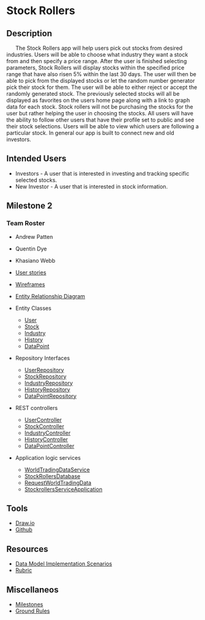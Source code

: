 # Stock Rollers

## Description
&nbsp;&nbsp;&nbsp;&nbsp;&nbsp;&nbsp;The Stock Rollers app will help users pick out stocks from desired industries. 
Users will be able to choose what industry they want a stock from and then specify a price range.
After the user is finished selecting parameters, Stock Rollers will display stocks within the specified price range that have also risen 5% within the last 30 days.
The user will then be able to pick from the displayed stocks or let the random number generator pick their stock for them.
The user will be able to either reject or accept the randomly generated stock.
The previously selected stocks will all be displayed as favorites on the users home page along with a link to graph data for each stock.
Stock rollers will not be purchasing the stocks for the user but rather helping the user in choosing the stocks.
All users will have the ability to follow other users that have their profile set to public and see their stock selections. 
Users will be able to view which users are following a particular stock.
In general our app is built to connect new and old investors.
 
 
## Intended Users
* Investors - A user that is interested in investing and tracking specific
selected stocks.
* New Investor - A user that is interested in stock information.

## Milestone 2
### Team Roster
 * Andrew Patten
 * Quentin Dye
 * Khasiano Webb

* [User stories](docs/user-stories.md)
* [Wireframes](docs/wireframes.md)
* [Entity Relationship Diagram](docs/erd.md)
* Entity Classes  
    * [User](https://github.com/stock-rollers/stockrollers-service/blob/master/src/main/java/edu/cnm/deepdive/stockrollersservice/model/User.java)   
    * [Stock](https://github.com/stock-rollers/stockrollers-service/blob/master/src/main/java/edu/cnm/deepdive/stockrollersservice/model/Stock.java) 
    * [Industry](https://github.com/stock-rollers/stockrollers-service/blob/master/src/main/java/edu/cnm/deepdive/stockrollersservice/model/entity/Industry.java) 
    * [History](https://github.com/stock-rollers/stockrollers-service/blob/master/src/main/java/edu/cnm/deepdive/stockrollersservice/model/entity/History.java) 
    * [DataPoint](https://github.com/stock-rollers/stockrollers-service/blob/master/src/main/java/edu/cnm/deepdive/stockrollersservice/model/entity/DataPoint.java) 
* Repository Interfaces
    * [UserRepository](https://github.com/stock-rollers/stockrollers-service/blob/master/src/main/java/edu/cnm/deepdive/stockrollersservice/model/dao/UserRepository.java)
    * [StockRepository](https://github.com/stock-rollers/stockrollers-service/blob/master/src/main/java/edu/cnm/deepdive/stockrollersservice/model/dao/StockRepository.java)
    * [IndustryRepository](https://github.com/stock-rollers/stockrollers-service/blob/master/src/main/java/edu/cnm/deepdive/stockrollersservice/model/dao/IndustryRepository.java)
    * [HistoryRepository](https://github.com/stock-rollers/stockrollers-service/blob/master/src/main/java/edu/cnm/deepdive/stockrollersservice/model/dao/HistoryRepository.java)
    * [DataPointRepository](https://github.com/stock-rollers/stockrollers-service/blob/master/src/main/java/edu/cnm/deepdive/stockrollersservice/model/dao/DataPointRepository.java)
* REST controllers 
    * [UserController](https://github.com/stock-rollers/stockrollers-service/blob/master/src/main/java/edu/cnm/deepdive/stockrollersservice/controller/UserController.java)
    * [StockController](https://github.com/stock-rollers/stockrollers-service/blob/master/src/main/java/edu/cnm/deepdive/stockrollersservice/controller/StockController.java)
    * [IndustryController](https://github.com/stock-rollers/stockrollers-service/blob/master/src/main/java/edu/cnm/deepdive/stockrollersservice/controller/IndustryController.java)
    * [HistoryController](https://github.com/stock-rollers/stockrollers-service/blob/master/src/main/java/edu/cnm/deepdive/stockrollersservice/controller/HistoryController.java)
    * [DataPointController](https://github.com/stock-rollers/stockrollers-service/blob/master/src/main/java/edu/cnm/deepdive/stockrollersservice/controller/DataPointController.java)
* Application logic services
    * [WorldTradingDataService](https://github.com/stock-rollers/stockrollers-service/blob/master/src/main/java/edu/cnm/deepdive/stockrollersservice/service/WorldTradingDataService.java)
    * [StockRollersDatabase](https://github.com/stock-rollers/stockrollers-service/blob/master/src/main/java/edu/cnm/deepdive/stockrollersservice/service/StockrollersDatabase.java)
    * [RequestWorldTradingData](https://github.com/stock-rollers/stockrollers-service/blob/master/src/main/java/edu/cnm/deepdive/stockrollersservice/service/RequestWorldTradingData.java)
    * [StockrollersServiceApplication](https://github.com/stock-rollers/stockrollers-service/blob/master/src/main/java/edu/cnm/deepdive/stockrollersservice/StockrollersServiceApplication.java)
    
## Tools
* [Draw.io](https://www.draw.io/)
* [Github](https://stock-rollers.github.io/)    


## Resources 
* [Data Model Implementation Scenarios](https://deep-dive-coding-java-cohort-8.github.io/2019/10/17/data-model-implementation-scenarios.html#student-absences-one-to-many-with-dependent-entities)
* [Rubric](https://deep-dive-coding-java-cohort-8.github.io/2019/11/03/capstone-milestone-2-rubric.html)

## Miscellaneos
* [Milestones](docs/milestones.md)
* [Ground Rules](docs/ground-rules.md)
    
